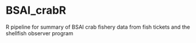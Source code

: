 # BSAI_crabR
R pipeline for summary of BSAI crab fishery data from fish tickets and the shellfish observer program
